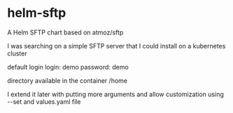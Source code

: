 # helm-sftp
A Helm SFTP chart based on atmoz/sftp

I was searching on a simple SFTP server that I could install on a kubernetes cluster

default login
login: demo
password: demo

directory available in the container /home

I extend it later with putting more arguments and allow customization using --set and values.yaml file 

